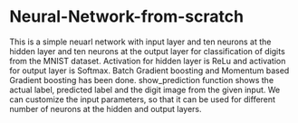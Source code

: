 # Neural-Network-from-scratch
This is a simple neuarl network with input layer and ten neurons at the hidden layer and ten neurons at the output layer for classification of digits
from the MNIST dataset.
Activation for hidden layer is ReLu and activation for output layer is Softmax.
Batch Gradient boosting and Momentum based Gradient boosting has been done.
show_prediction function shows the actual label, predicted label and the digit image from the given input.
We can customize the input parameters, so that it can be used for different number of neurons at the hidden and output layers.
